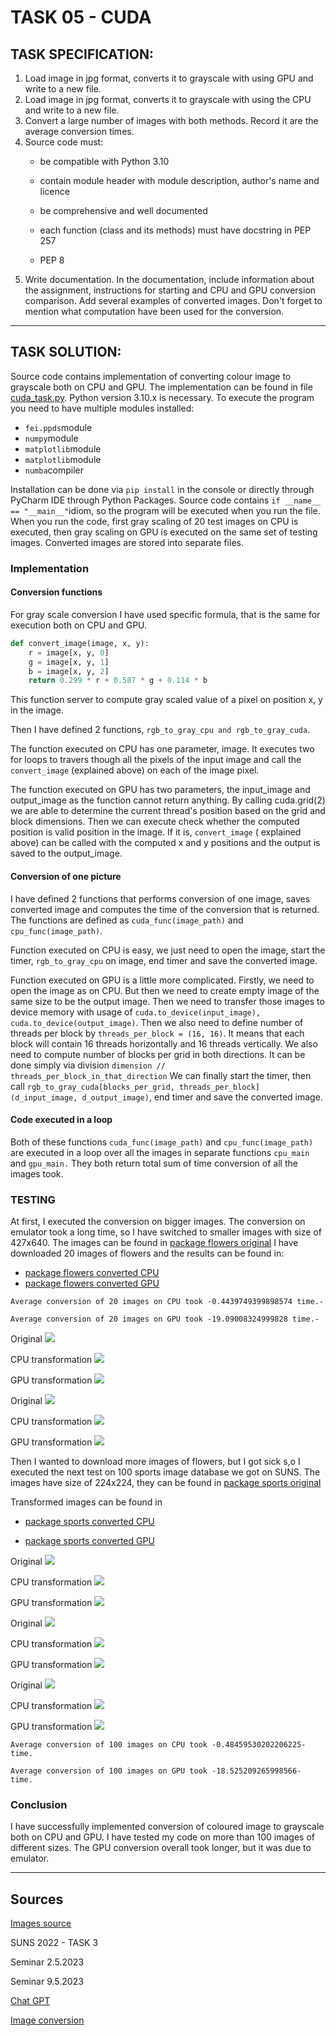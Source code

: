 # TASK 05 - CUDA

## TASK SPECIFICATION:

1. Load image in jpg format, converts it to grayscale with
   using GPU and write to a new file.
2. Load image in jpg format, converts it to grayscale with
   using the CPU and write to a new file.
3. Convert a large number of images with both methods. Record it
   are the average conversion times.
4. Source code must:
    - be compatible with Python 3.10

    - contain module header with module description, author's name and licence

    - be comprehensive and well documented

    - each function (class and its methods) must have docstring in PEP 257

    - PEP 8
5. Write documentation. In the documentation, include information about the assignment, instructions for starting and
   CPU and GPU conversion comparison. Add
   several examples of converted images. Don't forget to mention what
   computation have been used for the conversion.

-------------------

## TASK SOLUTION:

Source code contains implementation of converting colour image to grayscale both on CPU and GPU. The implementation can
be found in file [cuda_task.py](https://github.com/AlzbetaFekiacova/Fekiacova_105061_feippds/blob/05/cuda_task.py).
Python version 3.10.x is necessary.
To execute the program you need to have multiple modules installed:

- `fei.ppds`module
- `numpy`module
- `matplotlib`module
- `matplotlib`module
- `numba`compiler

Installation can be done via `pip install` in the console or directly through PyCharm IDE through Python Packages.
Source code contains `if __name__ == "__main__"`idiom, so the program will be executed when you run the file.
When you run the code, first gray scaling of 20 test images on CPU is executed, then gray scaling on GPU is executed on
the same set of testing images. Converted images are stored into separate files.

### Implementation

#### Conversion functions

For gray scale conversion I have used specific formula, that is the same for execution both on CPU and GPU.

```python
def convert_image(image, x, y):
    r = image[x, y, 0]
    g = image[x, y, 1]
    b = image[x, y, 2]
    return 0.299 * r + 0.587 * g + 0.114 * b      
```

This function server to compute gray scaled value of a pixel on position x, y in the image.

Then I have defined 2 functions, `rgb_to_gray_cpu and rgb_to_gray_cuda`.

The function executed on CPU has one parameter, image. It executes two for loops to travers though all the pixels of the
input image and call the `convert_image` (explained above) on each of the image pixel.

The function executed on GPU has two parameters, the input_image and output_image as the function cannot return
anything. By calling cuda.grid(2) we are able to determine the current thread's position based on the grid and block
dimensions.
Then we can execute check whether the computed position is valid position in the image. If it is, `convert_image` (
explained above) can be called with the computed x and y positions and the output is saved to the output_image.

#### Conversion of one picture

I have defined 2 functions that performs conversion of one image, saves converted image and computes the time of the
conversion that is returned. The functions are defined as `cuda_func(image_path)` and `cpu_func(image_path)`.

Function executed on CPU is easy, we just need to open the image, start the timer, `rgb_to_gray_cpu` on image, end timer
and save the converted image.

Function executed on GPU is a little more complicated. Firstly, we need to open the image as on CPU. But then we need to
create empty image of the same size to be the output image. Then we need to transfer those images to device memory with
usage of `cuda.to_device(input_image), cuda.to_device(output_image)`.
Then we also need to define number of threads per block by `threads_per_block = (16, 16)`. It means that each block will
contain 16 threads horizontally and 16 threads vertically.
We also need to compute number of blocks per grid in both directions. It can be done simply via
division `dimension // threads_per_block_in_that_direction`
We can finally start the timer, then
call `rgb_to_gray_cuda[blocks_per_grid, threads_per_block](d_input_image, d_output_image)`, end timer and save the
converted image.

#### Code executed in a loop

Both of these functions `cuda_func(image_path)` and `cpu_func(image_path)` are executed in a loop over all the images in
separate functions `cpu_main` and `gpu_main.` They both return total sum of time conversion of all the images
took.

### TESTING

At first, I executed the conversion on bigger images. The conversion on emulator took a long time, so I have switched to
smaller images with size of 427x640. The images can be found
in [package flowers original](https://github.com/AlzbetaFekiacova/Fekiacova_105061_feippds/tree/05/images/original)
I have downloaded 20 images of flowers and the results can be found in:

- [package flowers converted CPU](https://github.com/AlzbetaFekiacova/Fekiacova_105061_feippds/tree/05/images/transformed_CPU)
- [package flowers converted GPU](https://github.com/AlzbetaFekiacova/Fekiacova_105061_feippds/tree/05/images/transformed_GPU)

``Average conversion of 20 images on CPU took -0.4439749399898574 time.-``

``Average conversion of 20 images on GPU took -19.09008324999828 time.-``

Original ![](images/original/flower_s0.jpg)

CPU transformation
![](images/transformed_CPU/flower_s0_grayscale_CPU.jpg)

GPU transformation
![](images/transformed_GPU/flower_s0_grayscale_GPU.jpg)

Original ![](images/original/flower_s2.jpg)

CPU transformation
![](images/transformed_CPU/flower_s2_grayscale_CPU.jpg)

GPU transformation
![](images/transformed_GPU/flower_s2_grayscale_GPU.jpg)

Then I wanted to download more images of flowers, but I got sick s,o I executed the next test on 100 sports image
database we got on
SUNS. The images have size of 224x224, they can be found
in [package sports original](https://github.com/AlzbetaFekiacova/Fekiacova_105061_feippds/tree/05/images/copied)

Transformed images can be found in

- [package sports converted CPU](https://github.com/AlzbetaFekiacova/Fekiacova_105061_feippds/tree/05/images/sports_transformed_CPU)

- [package sports converted GPU](https://github.com/AlzbetaFekiacova/Fekiacova_105061_feippds/tree/05/images/sports_transformed_GPU)

Original ![](images/copied/image_0.jpg)

CPU transformation
![](images/sports_transformed_CPU/image_0_grayscale_CPU.jpg)

GPU transformation
![](images/sports_transformed_GPU/image_0_grayscale_GPU.jpg)

Original ![](images/copied/image_1.jpg)

CPU transformation
![](images/sports_transformed_CPU/image_1_grayscale_CPU.jpg)

GPU transformation
![](images/sports_transformed_GPU/image_1_grayscale_GPU.jpg)

Original ![](images/copied/image_3.jpg)

CPU transformation
![](images/sports_transformed_CPU/image_3_grayscale_CPU.jpg)

GPU transformation
![](images/sports_transformed_GPU/image_3_grayscale_GPU.jpg)

``Average conversion of 100 images on CPU took -0.48459530202206225- time.``

``Average conversion of 100 images on GPU took -18.525209265998566- time.``

### Conclusion

I have successfully implemented conversion of coloured image to grayscale both on CPU and GPU. I have tested my code on
more than 100 images of different sizes. The GPU conversion overall took longer, but it was due to emulator. 

-----------------------

## Sources

[Images source](https://pixabay.com/)

SUNS 2022 - TASK 3

Seminar 2.5.2023

Seminar 9.5.2023

[Chat GPT](https://chat.openai.com/)

[Image conversion](https://www.had2know.org/technology/rgb-to-gray-scale-converter.html)
